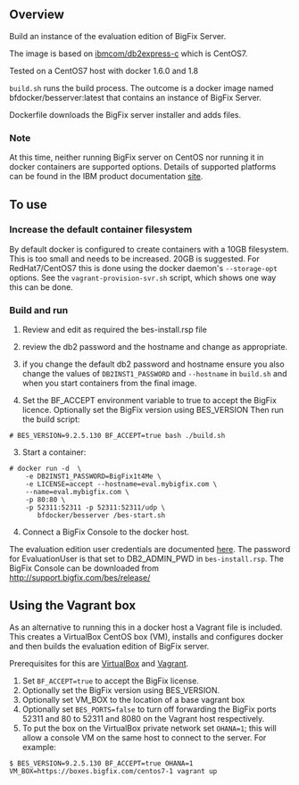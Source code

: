 ## Overview

Build an instance of the evaluation edition of BigFix Server.

The image is based on [ibmcom/db2express-c](https://registry.hub.docker.com/r/ibmcom/db2express-c/) which is CentOS7.

Tested on a CentOS7 host with docker 1.6.0 and 1.8

`build.sh` runs the build process.  The outcome is a docker image named bfdocker/besserver:latest that contains an instance of BigFix Server.

Dockerfile downloads the BigFix server installer and adds files.

### Note
At this time, neither running BigFix server on CentOS nor running it in docker containers are supported options.  Details of supported platforms can be found in the IBM product documentation [site](http://www-01.ibm.com/support/docview.wss?rs=1015&uid=swg21684809).


## To use

### Increase the default container filesystem
By default docker is configured to create containers with a 10GB filesystem.  This is too small and needs to be increased.  20GB is suggested.  For RedHat7/CentOS7 this is done using the docker daemon's `--storage-opt` options.  See the `vagrant-provision-svr.sh` script, which shows one way this can be done.

### Build and run
1. Review and edit as required the bes-install.rsp file
  1. review the db2 password and the hostname and change as appropriate.
  2. if you change the default db2 password and hostname ensure you also change
the values of `DB2INST1_PASSWORD` and `--hostname` in `build.sh` and when you start
containers from the final image.

2. Set the BF_ACCEPT environment variable to true to accept the BigFix licence. Optionally set the BigFix version using BES_VERSION Then run the build script:

  ```
  # BES_VERSION=9.2.5.130 BF_ACCEPT=true bash ./build.sh
  ```

3.  Start a container:

  ```
  # docker run -d  \
      -e DB2INST1_PASSWORD=BigFix1t4Me \
      -e LICENSE=accept --hostname=eval.mybigfix.com \
      --name=eval.mybigfix.com \
      -p 80:80 \
      -p 52311:52311 -p 52311:52311/udp \
	     bfdocker/besserver /bes-start.sh
  ```

4. Connect a BigFix Console to the docker host.  

  The evaluation edition user
credentials are documented [here](http://www-01.ibm.com/support/knowledgecenter/#!/SS63NW_9.2.0/com.ibm.tivoli.tem.doc_9.2/Platform/Adm/c_types_of_installation_evaluation.html).  The password for EvaluationUser is that set to
DB2_ADMIN_PWD in `bes-install.rsp`.
The BigFix Console can be downloaded from http://support.bigfix.com/bes/release/

## Using the Vagrant box
As an alternative to running this in a docker host a Vagrant file is included.
This creates a VirtualBox CentOS box (VM), installs and configures docker and then builds the evaluation edition of BigFix server.

Prerequisites for this are [VirtualBox](https://www.virtualbox.org) and [Vagrant](https://www.vagrantup.com).

1. Set `BF_ACCEPT=true` to accept the BigFix license.
2. Optionally set the BigFix version using BES_VERSION.
3. Optionally set VM_BOX to the location of a base vagrant box
4. Optionally set `BES_PORTS=false` to turn off forwarding the BigFix ports 52311 and 80 to 52311 and 8080 on the Vagrant host respectively.
4. To put the box on the VirtualBox private network set `OHANA=1`; this will allow a console VM on the same host to connect to the server.  For example:

```
$ BES_VERSION=9.2.5.130 BF_ACCEPT=true OHANA=1 VM_BOX=https://boxes.bigfix.com/centos7-1 vagrant up
```
